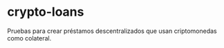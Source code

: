 # crypto-loans

Pruebas para crear préstamos descentralizados que usan criptomonedas como colateral.
